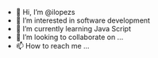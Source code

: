 - 👋 Hi, I’m @ilopezs
- 👀 I’m interested in software development
- 🌱 I’m currently learning Java Script
- 💞️ I’m looking to collaborate on ...
- 📫 How to reach me ...

<!---
ilopezs/ilopezs is a ✨ special ✨ repository because its `README.md` (this file) appears on your GitHub profile.
You can click the Preview link to take a look at your changes.
--->
